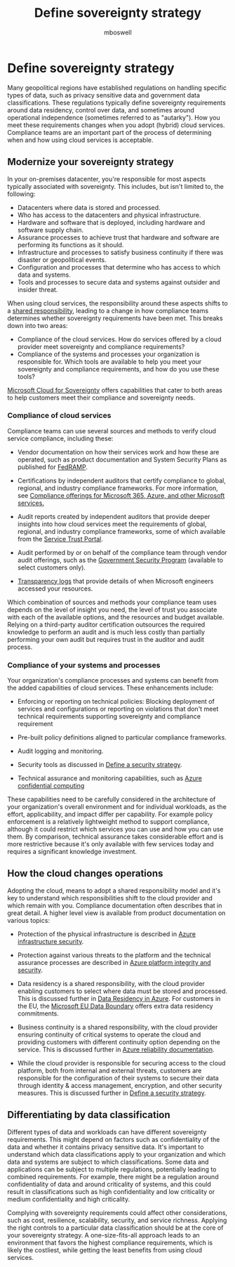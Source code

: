 ﻿---
title: Define sovereignty strategy
description: Use the Cloud Adoption Framework for Azure to learn to build a business justification for sovereignty.
author: mboswell
ms.author: mboswell
ms.date: 12/01/2023
ms.topic: conceptual
---

# Define sovereignty strategy

Many geopolitical regions have established regulations on handling specific types of data, such as privacy sensitive data and government data classifications. These regulations typically define sovereignty requirements around data residency, control over data, and sometimes around operational independence (sometimes referred to as "autarky"). How you meet these requirements changes when you adopt (hybrid) cloud services. Compliance teams are an important part of the process of determining when and how using cloud services is acceptable.

## Modernize your sovereignty strategy

In your on-premises datacenter, you're responsible for most aspects typically associated with sovereignty. This includes, but isn't limited to, the following:

- Datacenters where data is stored and processed.
- Who has access to the datacenters and physical infrastructure.
- Hardware and software that is deployed, including hardware and software supply chain.
- Assurance processes to achieve trust that hardware and software are performing its functions as it should.
- Infrastructure and processes to satisfy business continuity if there was disaster or geopolitical events.
- Configuration and processes that determine who has access to which data and systems.
- Tools and processes to secure data and systems against outsider and insider threat.

When using cloud services, the responsibility around these aspects shifts to a [shared responsibility](/azure/security/fundamentals/shared-responsibility), leading to a change in how compliance teams determines whether sovereignty requirements have been met. This breaks down into two areas:

- Compliance of the cloud services. How do services offered by a cloud provider meet sovereignty and compliance requirements?
- Compliance of the systems and processes your organization is responsible for. Which tools are available to help you meet your sovereignty and compliance requirements, and how do you use these tools?

[Microsoft Cloud for Sovereignty](/industry/sovereignty/) offers capabilities that cater to both areas to help customers meet their compliance and sovereignty needs.

### Compliance of cloud services

Compliance teams can use several sources and methods to verify cloud service compliance, including these:

- Vendor documentation on how their services work and how these are operated, such as product documentation and System Security Plans as published for [FedRAMP](https://servicetrust.microsoft.com/viewpage/FedRAMP).

- Certifications by independent auditors that certify compliance to global, regional, and industry compliance frameworks. For more information, see [Compliance offerings for Microsoft 365, Azure, and other Microsoft services.](/compliance/regulatory/offering-home)

- Audit reports created by independent auditors that provide deeper insights into how cloud services meet the requirements of global, regional, and industry compliance frameworks, some of which available from the [Service Trust Portal](https://servicetrust.microsoft.com/).

- Audit performed by or on behalf of the compliance team through vendor audit offerings, such as the [Government Security Program](https://www.microsoft.com/securityengineering/gsp) (available to select customers only).

- [Transparency logs](/industry/sovereignty/transparency-logs) that provide details of when Microsoft engineers accessed your resources.

Which combination of sources and methods your compliance team uses depends on the level of insight you need, the level of trust you associate with each of the available options, and the resources and budget available. Relying on a third-party auditor certification outsources the required knowledge to perform an audit and is much less costly than partially performing your own audit but requires trust in the auditor and audit process.

### Compliance of your systems and processes

Your organization's compliance processes and systems can benefit from the added capabilities of cloud services. These enhancements include:

- Enforcing or reporting on technical policies: Blocking deployment of services and configurations or reporting on violations that don't meet technical requirements supporting sovereignty and compliance requirement

- Pre-built policy definitions aligned to particular compliance frameworks.

- Audit logging and monitoring.

- Security tools as discussed in [Define a security strategy](/azure/cloud-adoption-framework/strategy/define-security-strategy).

- Technical assurance and monitoring capabilities, such as [Azure confidential computing](/azure/confidential-computing/overview)

These capabilities need to be carefully considered in the architecture of your organization's overall environment and for individual workloads, as the effort, applicability, and impact differ per capability. For example policy enforcement is a relatively lightweight method to support compliance, although it could restrict which services you can use and how you can use them. By comparison, technical assurance takes considerable effort and is more restrictive because it's only available with few services today and requires a significant knowledge investment.

## How the cloud changes operations

Adopting the cloud, means to adopt a shared responsibility model and it's key to understand which responsibilities shift to the cloud provider and which remain with you. Compliance documentation often describes that in great detail. A higher level view is available from product documentation on various topics:

- Protection of the physical infrastructure is described in [Azure infrastructure security](/azure/security/fundamentals/infrastructure).

- Protection against various threats to the platform and the technical assurance processes are described in [Azure platform integrity and security](/azure/security/fundamentals/platform).

- Data residency is a shared responsibility, with the cloud provider enabling customers to select where data must be stored and processed. This is discussed further in [Data Residency in Azure](https://azure.microsoft.com/explore/global-infrastructure/data-residency/). For customers in the EU, the [Microsoft EU Data Boundary](https://www.microsoft.com/trust-center/privacy/european-data-boundary-eudb) offers extra data residency commitments.

- Business continuity is a shared responsibility, with the cloud provider ensuring continuity of critical systems to operate the cloud and providing customers with different continuity option depending on the service. This is discussed further in [Azure reliability documentation](/azure/reliability/).

- While the cloud provider is responsible for securing access to the cloud platform, both from internal and external threats, customers are responsible for the configuration of their systems to secure their data through identity & access management, encryption, and other security measures. This is discussed further in [Define a security strategy](/azure/cloud-adoption-framework/strategy/define-security-strategy).

## Differentiating by data classification

Different types of data and workloads can have different sovereignty requirements. This might depend on factors such as confidentiality of the data and whether it contains privacy sensitive data. It's important to understand which data classifications apply to your organization and which data and systems are subject to which classifications. Some data and applications can be subject to multiple regulations, potentially leading to combined requirements. For example, there might be a regulation around confidentiality of data and around criticality of systems, and this could result in classifications such as high confidentiality and low criticality or medium confidentiality and high criticality.

Complying with sovereignty requirements could affect other considerations, such as cost, resilience, scalability, security, and service richness. Applying the right controls to a particular data classification should be at the core of your sovereignty strategy. A one-size-fits-all approach leads to an environment that favors the highest compliance requirements, which is likely the costliest, while getting the least benefits from using cloud services.

